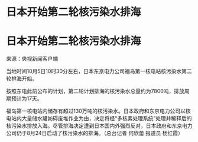 # 日本开始第二轮核污染水排海

# 日本开始第二轮核污染水排海

来源：央视新闻客户端

当地时间10月5日10时30分左右，日本东京电力公司福岛第一核电站核污染水第二轮排海开始。

按照东电此前公布的计划，第二轮计划排海的核污染水总量约为7800吨，排放周期预计为17天。

福岛第一核电站内储存有超过130万吨的核污染水。日本政府和东京电力公司以核电站内大量储水罐妨碍废堆作业为由，决定将经“多核素处理系统”处理并稀释后的核污染水排放入海。尽管排海决定遭到日本国内外强烈反对，日本政府和东京电力公司仍于8月24日启动了核污染水的排海。（总台记者
何欣蕾 报道员 杨红霞）

